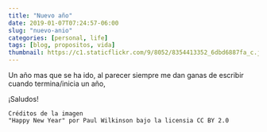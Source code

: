 ```yaml
---
title: "Nuevo año"
date: 2019-01-07T07:24:57-06:00
slug: "nuevo-anio"
categories: [personal, life]
tags: [blog, propositos, vida]
thumbnail: https://c1.staticflickr.com/9/8052/8354413352_6dbd6887fa_c.jpg
---
```


Un año mas que se ha ido, al parecer siempre me dan ganas de escribir cuando termina/inicia un año, 


¡Saludos!

```
Créditos de la imagen
"Happy New Year" por Paul Wilkinson bajo la licensia CC BY 2.0
```